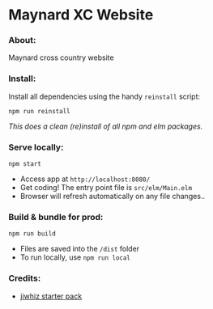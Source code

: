 # Maynard XC Website

### About:
Maynard cross country website

### Install:

Install all dependencies using the handy `reinstall` script:
```
npm run reinstall
```
*This does a clean (re)install of all npm and elm packages.*


### Serve locally:
```
npm start
```
* Access app at `http://localhost:8080/`
* Get coding! The entry point file is `src/elm/Main.elm`
* Browser will refresh automatically on any file changes..


### Build & bundle for prod:
```
npm run build
```

* Files are saved into the `/dist` folder
* To run locally, use `npm run local`


### Credits:

* [jiwhiz starter pack](https://github.com/jiwhiz/elm-bootstrap-webpack-starter)
